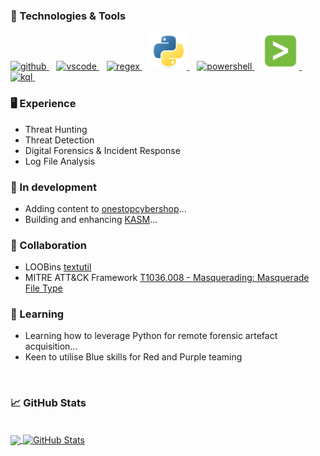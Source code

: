 ### 🔧 Technologies & Tools
<a href="https://github.com" target="_blank"> <img src="https://cdn.jsdelivr.net/gh/devicons/devicon/icons/github/github-original.svg" alt="github" width="60" height="60"/> </a>&nbsp;&nbsp;
<a href="https://code.visualstudio.com/" target="_blank"> <img src="https://cdn.jsdelivr.net/gh/devicons/devicon/icons/vscode/vscode-original.svg" alt="vscode" width="60" height="60"/> </a>&nbsp;&nbsp;
<a href="https://en.wikipedia.org/wiki/Regular_expression" target="_blank" rel="noreferrer"> <img src="https://upload.wikimedia.org/wikipedia/commons/6/63/OOjs_UI_icon_regular-expression-progressive.svg" alt="regex" width="60" height="60"/> </a>&nbsp;&nbsp;
<a href="https://www.python.org" target="_blank" rel="noreferrer"> <img src="https://raw.githubusercontent.com/devicons/devicon/master/icons/python/python-original.svg" alt="python" width="60" height="60"/> </a>&nbsp;&nbsp;
<a href="https://learn.microsoft.com/en-us/powershell/" target="_blank" rel="noreferrer"> <img src="https://raw.githubusercontent.com/PowerShell/PowerShell/master/assets/ps_black_64.svg" alt="powershell" width="60" height="60"/> </a>&nbsp;&nbsp;
<a href="https://www.splunk.com" target="_blank" rel="noreferrer"> <img src="https://github.com/ezaspy/oscybershop/blob/main/main/content/splunk-svgrepo-com.svg" alt="spl" width="60" height="60"/> </a>&nbsp;&nbsp;
<a href="https://github.com/microsoft/Kusto-Query-Language" target="_blank" rel="noreferrer"> <img src="http://code.benco.io/icon-collection/azure-icons/Azure-Sentinel.svg" alt="kql" width="60" height="60"/> </a>&nbsp;&nbsp;

<!--<a href="https://www.rust-lang.org" target="_blank" rel="noreferrer"> <img src="https://www.rust-lang.org/logos/rust-logo-blk.svg" alt="rust" width="60" height="60"/> </a>&nbsp;&nbsp;
<a href="https://developer.mozilla.org/en-US/docs/Web/JavaScript" target="_blank" rel="noreferrer"> <img src="https://raw.githubusercontent.com/devicons/devicon/master/icons/javascript/javascript-original.svg" alt="javascript" width="60" height="60"/> </a>&nbsp;&nbsp;
<a href="https://www.elastic.co" target="_blank" rel="noreferrer"> <img src="https://www.vectorlogo.zone/logos/elastic/elastic-icon.svg" alt="elasticsearch" width="60" height="60"/> </a>&nbsp;&nbsp;
<a href="https://www.elastic.co/kibana" target="_blank" rel="noreferrer"> <img src="https://www.vectorlogo.zone/logos/elasticco_kibana/elasticco_kibana-icon.svg" alt="kibana" width="60" height="60"/> </a>&nbsp;&nbsp;
<br><br>
golang, docker
-->

### 🖥️ Experience
- Threat Hunting
- Threat Detection
- Digital Forensics & Incident Response
- Log File Analysis

### 🔭 In development
- Adding content to [onestopcybershop](https://github.com/ezaspy/oscybershop)...
- Building and enhancing [KASM](https://github.com/ezaspy/KASM)...

### 👯 Collaboration
- LOOBins [textutil](https://github.com/infosecB/LOOBins/issues/62)
- MITRE ATT&CK Framework [T1036.008 - Masquerading: Masquerade File Type](https://attack.mitre.org/techniques/T1036/008/)

### 🌱 Learning
- Learning how to leverage Python for remote forensic artefact acquisition...
- Keen to utilise Blue skills for Red and Purple teaming
<br>

### &#x1f4c8; GitHub Stats
<br>
<a href="https://github.com/ezaspy/ezaspy">
  <img align="center" src="https://github-readme-stats.vercel.app/api/top-langs/?username=ezaspy&hide=perl,css&title_color=ffffff&text_color=c9cacc&icon_color=2bbc8a&bg_color=1d1f21&langs_count=4" />
</a>
<a href="https://github.com/ezaspy/ezaspy">
  <img align="center" src="https://github-readme-stats.vercel.app/api?username=ezaspy&show_icons=true&line_height=33&count_private=true&title_color=ffffff&text_color=c9cacc&icon_color=2bbc8a&bg_color=1d1f21" alt="GitHub Stats" />
</a>
